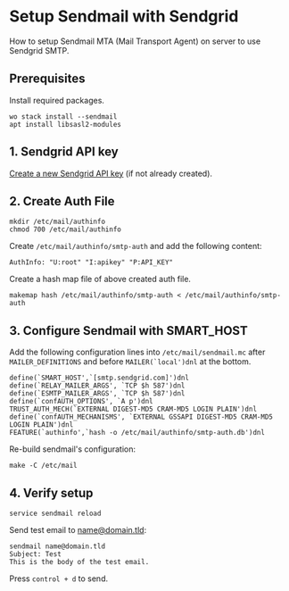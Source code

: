 # Setup Sendmail with Sendgrid

How to setup Sendmail MTA (Mail Transport Agent) on server to use Sendgrid SMTP.

## Prerequisites

Install required packages.

```
wo stack install --sendmail
apt install libsasl2-modules
```


## 1. Sendgrid API key

[Create a new Sendgrid API key](https://app.sendgrid.com/settings/api_keys) (if not already created).

## 2. Create Auth File

```
mkdir /etc/mail/authinfo
chmod 700 /etc/mail/authinfo
```

Create `/etc/mail/authinfo/smtp-auth` and add the following content:

```
AuthInfo: "U:root" "I:apikey" "P:API_KEY"
```

Create a hash map file of above created auth file.

```
makemap hash /etc/mail/authinfo/smtp-auth < /etc/mail/authinfo/smtp-auth
```

## 3. Configure Sendmail with SMART_HOST

Add the following configuration lines into `/etc/mail/sendmail.mc` after `MAILER_DEFINITIONS` and before ``MAILER(`local')dnl`` at the bottom.

```
define(`SMART_HOST',`[smtp.sendgrid.com]')dnl
define(`RELAY_MAILER_ARGS', `TCP $h 587')dnl
define(`ESMTP_MAILER_ARGS', `TCP $h 587')dnl
define(`confAUTH_OPTIONS', `A p')dnl
TRUST_AUTH_MECH(`EXTERNAL DIGEST-MD5 CRAM-MD5 LOGIN PLAIN')dnl
define(`confAUTH_MECHANISMS', `EXTERNAL GSSAPI DIGEST-MD5 CRAM-MD5 LOGIN PLAIN')dnl
FEATURE(`authinfo',`hash -o /etc/mail/authinfo/smtp-auth.db')dnl
```

Re-build sendmail's configuration:

```
make -C /etc/mail
```

## 4. Verify setup

```
service sendmail reload
```

Send test email to name@domain.tld:

```
sendmail name@domain.tld
Subject: Test
This is the body of the test email.
```

Press `control + d` to send.
